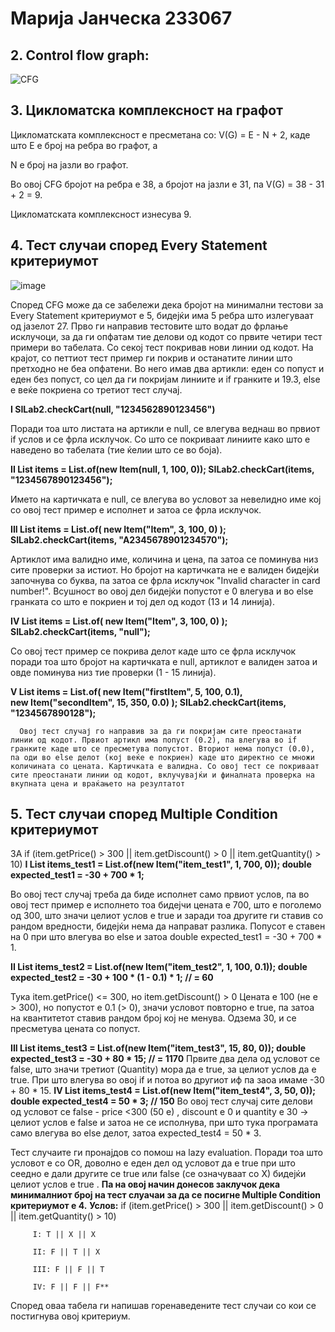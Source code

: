 # **Марија Јанческа 233067**

## 2. Control flow graph:

![CFG](https://github.com/user-attachments/assets/b212f4ce-5773-411f-b7b3-c748693c22db)


## 3. Цикломатска комплексност на графот
   
   Цикломатската комплексност е пресметана со: V(G) = E - N + 2, каде што Е е број на ребра во графот, а
   
   N е број на јазли во графот.
   
   Во овој CFG бројот на ребра е 38, а бројот на јазли е 31, па  V(G) = 38 - 31 + 2 = 9.
   
   Цикломатската комплексност изнесува 9.

## 4. Тест случаи според Every Statement критериумот
      
![image](https://github.com/user-attachments/assets/613e0250-1533-48c1-9bbd-d4271ab5f3c1)

Според CFG може да се забележи дека бројот на минимални тестови за Every Statement критериумот е 5, бидејќи има 5 ребра што излегуваат од јазелот 27.
Прво ги направив тестовите што водат до фрлање исклучоци, за да ги опфатам тие делови од кодот со првите четири тест примери во табелата. Со секој тест покривав нови линии од кодот. На крајот, со петтиот тест пример ги покрив и останатите линии што претходно не беа опфатени. Во него имав два артикли: еден со попуст и еден без попуст, со цел да ги покријам линиите и if гранките и 19.3, else е веќе покриена со третиот тест случај.

**I SILab2.checkCart(null, "1234562890123456")**

   Поради тоа што листата на артикли е null, се влегува веднаш во првиот if услов и се фрла 
   исклучок. Со што се покриваат линиите како што е наведено во табелата (тие ќелии што се во 
   боја).

   
**II List<Item> items = List.of(new Item(null, 1, 100, 0));
     SILab2.checkCart(items, "1234567890123456");** 
     
   Името на картичката е null, се влегува во условот за невелидно 
   име кој со овој тест пример е исполнет и затоа се фрла исклучок. 
    

     
 **III List<Item> items = List.of(
       new Item("Item", 3, 100, 0)
       );
       SILab2.checkCart(items, "A2345678901234570");** 
       
 Артиклот има валидно име, количина и цена, па затоа се поминува низ сите проверки за истиот.
   Но бројот на картичката не е валиден бидејќи започнува со буква, па затоа се фрла исклучок "Invalid character in card number!". 
    Всушност во овој дел бидејќи попустот е 0 влегува и во else гранката со што е покриен и тој дел од кодот (13 и 14 линија).

      
 **IV List<Item> items = List.of(
      new Item("Item", 3, 100, 0)
      );
      SILab2.checkCart(items, "null");**
      
   Со овој тест пример се покрива делот каде што се фрла исклучок поради
   тоа што бројот на картичката е null, артиклот е валиден затоа и овде
   поминува низ тие проверки (1 - 15 линија).

     
   **V List<Item> items = List.of(
     new Item("firstItem", 5, 100, 0.1),   
     new Item("secondItem", 15, 350, 0.0) 
     );
     SILab2.checkCart(items, "1234567890128");**
     
      Овој тест случај го направив за да ги покријам сите преостанати линии од кодот. Првиот артикл има попуст (0.2), па влегува во if гранките каде што се пресметува попустот. Вториот нема попуст (0.0), па оди во else делот (кој веќе е покриен) каде што директно се множи количината со цената. Картичката е валидна. Со овој тест се покриваат сите преостанати линии од кодот, вклучувајќи и финалната проверка на вкупната цена и враќањето на резултатот

## 5. Тест случаи според Multiple Condition критериумот
ЗА if (item.getPrice() > 300 || item.getDiscount() > 0 || item.getQuantity() > 10)
   **I List<Item> items_test1 = List.of(new Item("item_test1", 1, 700, 0));
double expected_test1 = -30 + 700 * 1;**

Во овој тест случај треба да биде исполнет само првиот услов, па во овој тест пример е исполнето тоа бидејчи цената е 700, што е поголемо од 300, што значи целиот услов е true и заради тоа другите ги ставив со рандом вредности, бидејќи нема да направат разлика. Попусот е ставен на 0 при што влегува во else и затоа double expected_test1 = -30 + 700 * 1. 

**II List<Item> items_test2 = List.of(new Item("item_test2", 1, 100, 0.1));
double expected_test2 = -30 + 100 * (1 - 0.1) * 1; // = 60**

   Тука item.getPrice() <= 300, но item.getDiscount() > 0
   Цената е 100 (не е > 300), но попустот е 0.1 (> 0), значи условот повторно е true, па затоа на квантитетот ставив рандом број кој не менува.
   Одзема 30, и се пресметува цената со попуст.

   **III List<Item> items_test3 = List.of(new Item("item_test3", 15, 80, 0));
double expected_test3 = -30 + 80 * 15; // = 1170**
  Првите два дела од условот се false, што значи третиот (Quantity) мора да е true, за целиот услов да е true. При што влегува во овој if и потоа во другиот иф па заоа имаме -30 + 80 * 15.
 **IV List<Item> items_test4 = List.of(new Item("item_test4", 3, 50, 0));
double expected_test4 = 50 * 3; // 150**
Во овој тест случај сите делови од условот се false - price <300 (50 e) , discount e 0 и quantity e 30 ->  целиот услов е false и затоа не се исполнува, при што тука програмата само влегува во else делот, затоа expected_test4 = 50 * 3.

Тест случаите ги пронајдов со помош на lazy evaluation. Поради тоа што условот е со OR, доволно е еден дел од условот да е true при што сеедно е дали другите  се true или false (се означуваат со X) бидејќи целиот услов е true . **Па на овој начин донесов заклучок дека минималниот број на тест слуачаи за да се посигне Multiple Condition критериумот е 4.**
 **Услов:** if (item.getPrice() > 300 || item.getDiscount() > 0 || item.getQuantity() > 10)
 
         I: T || X || X
         
         II: F || T || X
         
         III: F || F || T
         
         IV: F || F || F**

  Според оваа табела ги напишав горенаведените тест случаи со кои се постигнува овој критериум.

